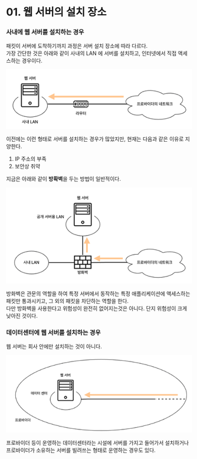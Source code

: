 # 01. 웹 서버의 설치 장소 

### 사내에 웹 서버를 설치하는 경우

패킷이 서버에 도착하기까지 과정은 서버 설치 장소에 따라 다르다.  
가장 간단한 것은 아래와 같이 사내의 LAN 에 서버를 설치하고, 인터넷에서 직접 액세스하는 경우이다.

![라우터에서 직접 연결하는 경우](images/IMG_05_01_01.png)

이전에는 이런 형태로 서버를 설치하는 경우가 많았지만, 현재는 다음과 같은 이유로 지양한다.
1. IP 주소의 부족
2. 보안상 취약

지금은 아래와 같이 **방확벽**을 두는 방법이 일반적이다.

![방화벽으로 분리하는 경우](images/IMG_05_01_02.png)

방화벽은 관문의 역할을 하여 특정 서버에서 동작하는 특정 애플리케이션에 액세스하는 패킷만 통과시키고, 그 외의 패킷을 차단하는 역할을 한다.  
다만 방화벽을 사용한다고 위험성이 완전히 없어지는것은 아니다. 단지 위험성이 크게 낮아진 것이다.

### 데이터센터에 웹 서버를 설치하는 경우

웹 서버는 회사 안에만 설치하는 것이 아니다.

![데이터센터에 설치하는 경우](images/IMG_05_01_03.png)

프로바이더 등이 운영하는 데이터센터라는 시설에 서버를 가지고 들어가서 설치하거나 프로바이더가 소유하는 서버를 빌려쓰는 형태로 운영하는 경우도 있다.